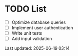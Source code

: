 # TODO List

- [ ] Optimize database queries
- [ ] Implement user authentication
- [ ] Write unit tests
- [ ] Add input validation

Last updated: 2025-06-19 03:14
